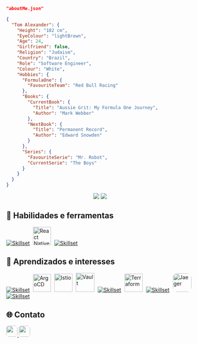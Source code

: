 ```json
"aboutMe.json"

{
  "Tom Alexander": {
    "Height": "182 cm",
    "EyeColour": "lightBrown",
    "Age": 24,
    "Girlfriend": false,
    "Religion": "Judaism",
    "Country": "Brazil",
    "Role": "Software Engineer",
    "Colour": "White",
    "Hobbies": {
      "FormulaOne": {
        "FavouriteTeam": "Red Bull Racing"
      },
      "Books": {
        "CurrentBook": {
          "Title": "Aussie Grit: My Formula One Journey",
          "Author": "Mark Webber"
        },
        "NextBook": {
          "Title": "Permanent Record",
          "Author": "Edward Snowden"
        }
      },
      "Series": {
        "FavouriteSerie": "Mr. Robot",
        "CurrentSerie": "The Boys"
      }
    }
  }
}

```

<div align="center">

 <img src="https://github-readme-stats.vercel.app/api/top-langs/?username=T0mAlexander&layout=donut&theme=apprentice&locale=pt-BR&langs_count=4" />
 <img src="https://github-readme-stats.vercel.app/api?username=T0mAlexander&show_icons=true&theme=apprentice&custom_title=Estatísticas&ring_color=00B4E0&line_height=28&card_width=200" />
  
</div>

## 🧠 Habilidades e ferramentas

  [![Skillset](https://skillicons.dev/icons?i=react)](https://skillicons.dev)
  <img height="49" width="48" style="margin: 0 5px" src="https://res.cloudinary.com/tommello/image/upload/v1687705710/Github/Profile%20Markdown/iconizer-react_native_uozofa_bx0pjn.svg" title="React Native"/>
  [![Skillset](https://skillicons.dev/icons?i=styledcomponents,nextjs,nodejs,ts,postgresql,prisma,golang,docker,nginx,linux,vscode)](https://skillicons.dev)

<!-- <h2 align="left">🔧 Tools</h2>
<div style="display: flex; column-gap: 6px">
  <img height="50" width="50" src="https://res.cloudinary.com/tommello/image/upload/v1674358219/Github/Profile%20Markdown/brain_dc0yqn.svg" title="My brain" />
  <img height="40" width="40" src="https://res.cloudinary.com/tommello/image/upload/v1674358139/Github/Profile%20Markdown/hand_j6bogj.svg" title="My hands (of course)" />
  <img height="40" width="40" src="https://res.cloudinary.com/tommello/image/upload/v1674358476/Github/Profile%20Markdown/coffee_gmiwnu.svg" title="Coffee (I'd rather capuccino)" />
  <img height="50" width="50" src="https://res.cloudinary.com/tommello/image/upload/v1674359690/Github/Profile%20Markdown/laptop_qzgcxh.svg" title="My laptop" />
  <img height="40" width="40" src="https://res.cloudinary.com/tommello/image/upload/v1674355211/Github/Profile%20Markdown/linux_fedora_xan2qz.png" title="Linux Fedora 37" />
  <img height="40" width="40" src="https://res.cloudinary.com/tommello/image/upload/v1674359343/Github/Profile%20Markdown/terminal_vt1lhc.svg" title="The terminal" />
  <img height="40" width="40" src="https://res.cloudinary.com/tommello/image/upload/v1674360927/Github/Profile%20Markdown/headphone_vt8wbj.png" title="My headphone Baseus H1 Bowie" />
  <img height="40" width="40" src="https://res.cloudinary.com/tommello/image/upload/v1674359923/Github/Profile%20Markdown/spotify_dmezwk.svg" title="Spotify on" />
  <img height="40" width="40" src="https://cdn.jsdelivr.net/gh/devicons/devicon/icons/vscode/vscode-original.svg" title="Visual Studio Code" />
</div> -->

## 🎯 Aprendizados e interesses

<div>

  [![Skillset](https://skillicons.dev/icons?i=figma,nest)](https://skillicons.dev)
  <img height="48" width="48" style="padding: 0 5px" src="https://res.cloudinary.com/tommello/image/upload/v1687706787/Github/Profile%20Markdown/iconizer-argo-icon-color_vcyu6o.svg" title="ArgoCD" />
  <img height="49" width="49" src="https://res.cloudinary.com/tommello/image/upload/v1687708630/Github/Profile%20Markdown/istio_qewlid.svg" title="Istio" />
  <img height="51" width="50" style="padding: 0 5px" src="https://res.cloudinary.com/tommello/image/upload/v1687708940/Github/Profile%20Markdown/iconizer-hashicorp-vault_mohwti_lysrlm.svg" title="Vault" />
  [![Skillset](https://skillicons.dev/icons?i=kubernetes,ansible)](https://skillicons.dev)
  <img height="49" width="49" style="margin: 0 5px"  src="https://res.cloudinary.com/tommello/image/upload/v1687709304/Github/Profile%20Markdown/iconizer-terraform-original_vl0ivu.svg" title="Terraform" />
  [![Skillset](https://skillicons.dev/icons?i=jenkins,prometheus)](https://skillicons.dev)
  <img height="50" width="50" style="border-radius: 12px; margin: 0 5px;" src="https://res.cloudinary.com/tommello/image/upload/v1687709649/Github/Profile%20Markdown/Jaeger_yvf09y.svg" title="Jaeger" />
  [![Skillset](https://skillicons.dev/icons?i=kafka,aws)](https://skillicons.dev)
</div>
  
## 🌐 Contato

<footer align="left">
  <a href="mailto:t0malexander@protonmail.com">
    <img height="30" style="border-radius: 6px" src="https://img.shields.io/badge/ProtonMail-8B89CC?style=for-the-badge&logo=protonmail&logoColor=white" />
  </a>
  <a href="https://linkedin.com/in/t0m-alexander" target="_blank">
    <img height="30" style="border-radius: 6px" src="https://img.shields.io/badge/LinkedIn-0077B5?style=for-the-badge&logo=linkedin&logoColor=white" />
  </a>
  <!-- <img height="30" style="border-radius: 6px" src="https://komarev.com/ghpvc/?username=T0mAlexander&style=for-the-badge&color=brightgreen&label=Profile+visitors" /> -->
</footer>
